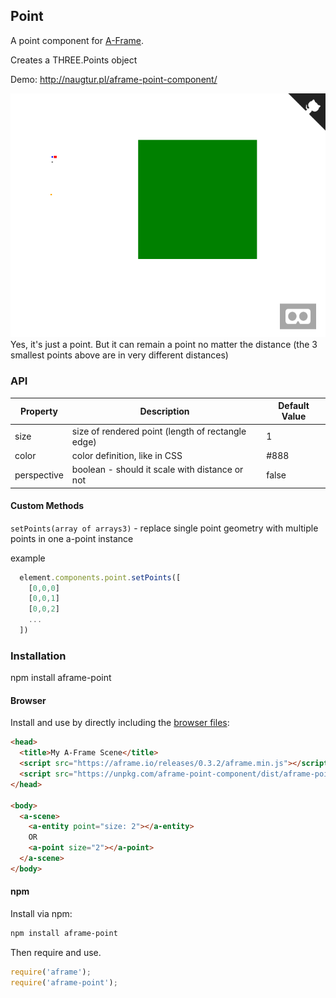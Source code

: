 ## Point

A point component for [A-Frame](https://aframe.io).

Creates a THREE.Points object

Demo: http://naugtur.pl/aframe-point-component/

![screenshot](screenshot.png)
Yes, it's just a point. But it can remain a point no matter the distance (the 3 smallest points above are in very different distances)

### API

| Property | Description | Default Value |
| -------- | ----------- | ------------- |
| size | size of rendered point (length of rectangle edge) | 1 |
| color| color definition, like in CSS | #888 |
| perspective | boolean - should it scale with distance or not | false |

#### Custom Methods

`setPoints(array of arrays3)` - replace single point geometry with multiple points in one a-point instance

example

```js
  element.components.point.setPoints([
    [0,0,0]
    [0,0,1]
    [0,0,2]
    ...
  ])
```

### Installation

npm install aframe-point

#### Browser

Install and use by directly including the [browser files](dist):

```html
<head>
  <title>My A-Frame Scene</title>
  <script src="https://aframe.io/releases/0.3.2/aframe.min.js"></script>
  <script src="https://unpkg.com/aframe-point-component/dist/aframe-point-component.min.js"></script>
</head>

<body>
  <a-scene>
    <a-entity point="size: 2"></a-entity>
    OR
    <a-point size="2"></a-point>
  </a-scene>
</body>
```

#### npm

Install via npm:

```bash
npm install aframe-point
```

Then require and use.

```js
require('aframe');
require('aframe-point');
```
